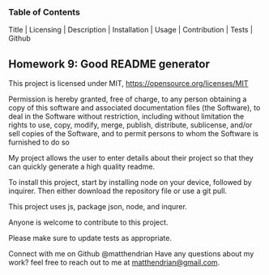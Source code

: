 
 ### Table of Contents 
 Title | Licensing | Description | Installation | Usage | Contribution | Tests | Github

  ## Homework 9: Good README generator 

  This project is licensed under MIT, https://opensource.org/licenses/MIT
  
  Permission is hereby granted, free of charge, to any person obtaining a copy of this software and associated documentation files (the Software), to deal in the Software without restriction, including without limitation the rights to use, copy, modify, merge, publish, distribute, sublicense, and/or sell copies of the Software, and to permit persons to whom the Software is furnished to do so
  
  My project allows the user to enter details about their project so that they can quickly generate a high quality readme. 
  
  To install this project, start by installing node on your device, followed by inquirer. Then either download the repository file or use a git pull. 
 
  This project uses js, package json, node, and inqurer. 
  
  Anyone is welcome to contribute to this project. 
 
  Please make sure to update tests as appropriate. 
  
  Connect with me on Github @matthendrian
  Have any questions about my work? feel free to reach out to me at matthendrian@gmail.com. 
 